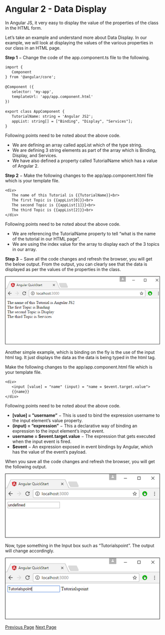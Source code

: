 # Angular 2 - Data Display
In Angular JS, it very easy to display the value of the properties of the class in the HTML form.

Let’s take an example and understand more about Data Display. In our example, we will look at displaying the values of the various properties in our class in an HTML page.

**Step 1** − Change the code of the app.component.ts file to the following.

```
import {
   Component
} from '@angular/core';

@Component ({
   selector: 'my-app',
   templateUrl: 'app/app.component.html'
})

export class AppComponent {
   TutorialName: string = 'Angular JS2';
   appList: string[] = ["Binding", "Display", "Services"];
}
```
Following points need to be noted about the above code.

   * We are defining an array called appList which of the type string.
   * We are defining 3 string elements as part of the array which is Binding, Display, and Services.
   * We have also defined a property called TutorialName which has a value of Angular 2.

**Step 2** − Make the following changes to the app/app.component.html file which is your template file.

```
<div>
   The name of this Tutorial is {{TutorialName}}<br>
   The first Topic is {{appList[0]}}<br>
   The second Topic is {{appList[1]}}<br>
   The third Topic is {{appList[2]}}<br>
</div>
```
Following points need to be noted about the above code.

   * We are referencing the TutorialName property to tell “what is the name of the tutorial in our HTML page”.
   * We are using the index value for the array to display each of the 3 topics in our array.

**Step 3** − Save all the code changes and refresh the browser, you will get the below output. From the output, you can clearly see that the data is displayed as per the values of the properties in the class.

![Displayed](../angular2/images/displayed.jpg)

Another simple example, which is binding on the fly is the use of the input html tag. It just displays the data as the data is being typed in the html tag.

Make the following changes to the app/app.component.html file which is your template file.

```
<div>
   <input [value] = "name" (input) = "name = $event.target.value">
   {{name}}
</div>
```
Following points need to be noted about the above code.

   * **[value] = ”username”** − This is used to bind the expression username to the input element’s value property.
   * **(input) = ”expression”** − This a declarative way of binding an expression to the input element’s input event.
   * **username = $event.target.value** − The expression that gets executed when the input event is fired.
   * **$event** − An expression exposed in event bindings by Angular, which has the value of the event’s payload.

When you save all the code changes and refresh the browser, you will get the following output.

![Refresh](../angular2/images/refresh.jpg)

Now, type something in the Input box such as “Tutorialspoint”. The output will change accordingly.

![Input box](../angular2/images/input_box.jpg)


[Previous Page](../angular2/angular2_third_party_controls.md) [Next Page](../angular2/angular2_handling_events.md) 
